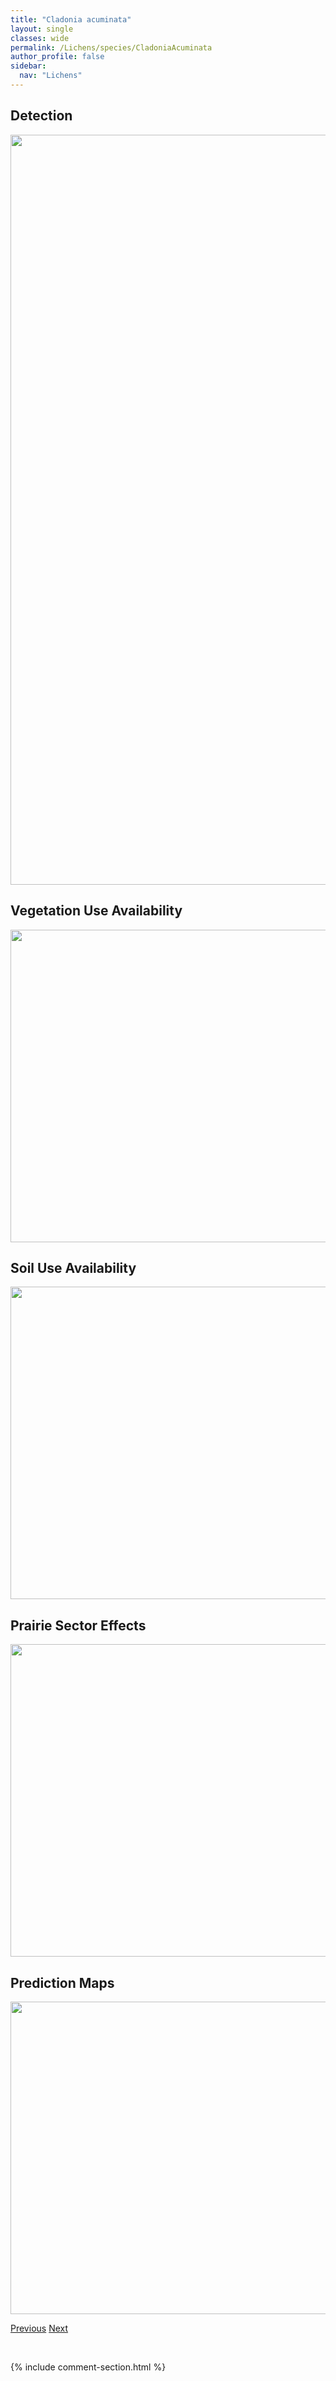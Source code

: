 ```yaml
---
title: "Cladonia acuminata"
layout: single
classes: wide
permalink: /Lichens/species/CladoniaAcuminata
author_profile: false
sidebar:
  nav: "Lichens"
---
```


<h2>Detection</h2>

<a href="https://drive.google.com/uc?export=view&id=17hyRR1v8i-ar_FL6T0v_y6dsEywuOK4s">
<img src="https://drive.google.com/uc?export=view&id=17hyRR1v8i-ar_FL6T0v_y6dsEywuOK4s" height = "1200" width = "800">
</a>


<h2>Vegetation Use Availability</h2>

<a href="https://drive.google.com/uc?export=view&id=1QH0xq-fPk0CBdi7VW_3kQLX6ebxfA_cT">
<img src="https://drive.google.com/uc?export=view&id=1QH0xq-fPk0CBdi7VW_3kQLX6ebxfA_cT" height = "500" width = "1000">
</a>


<h2>Soil Use Availability</h2>

<a href="https://drive.google.com/uc?export=view&id=1rIbIZ-B8unSlRMe6YfMgUDxN-NF70tCC">
<img src="https://drive.google.com/uc?export=view&id=1rIbIZ-B8unSlRMe6YfMgUDxN-NF70tCC" height = "500" width = "1000">
</a>


<h2>Prairie Sector Effects</h2>

<a href="https://drive.google.com/uc?export=view&id=1SytgK4NIKLvoZI1UL5Rg1mGJus302rIh">
<img src="https://drive.google.com/uc?export=view&id=1SytgK4NIKLvoZI1UL5Rg1mGJus302rIh" height = "500" width = "1000">
</a>


<h2>Prediction Maps</h2>

<a href="https://drive.google.com/uc?export=view&id=13XvANF4RLZGG9LGd4NvkxGqEeoesQAS6">
<img src="https://drive.google.com/uc?export=view&id=13XvANF4RLZGG9LGd4NvkxGqEeoesQAS6" height = "500" width = "1000">
</a>


<a href="/DevelopmentWebsite/Lichens/species/CircinariaHispida" class="pagination--pager" title="Circinaria hispida">Previous</a> <a href="/DevelopmentWebsite/Lichens/species/CladoniaAmaurocraea" class="pagination--pager" title="Cladonia amaurocraea">Next</a>

<p>&nbsp;</p>

{% include comment-section.html %}
